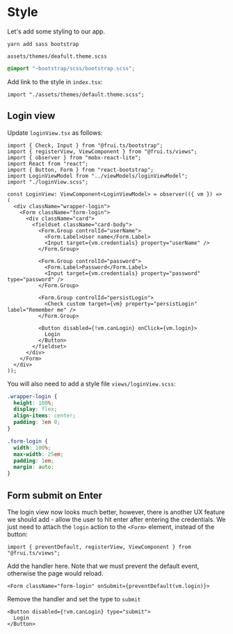 # Style

Let's add some styling to our app.

    yarn add sass bootstrap

`assets/themes/deafult.theme.scss`

```scss
@import "~bootstrap/scss/bootstrap.scss";
```

Add link to the style in `index.tsx`:

```tsx
import "./assets/themes/default.theme.scss";
```

## Login view

Update `loginView.tsx` as follows:

```tsx
import { Check, Input } from "@frui.ts/bootstrap";
import { registerView, ViewComponent } from "@frui.ts/views";
import { observer } from "mobx-react-lite";
import React from "react";
import { Button, Form } from "react-bootstrap";
import LoginViewModel from "../viewModels/loginViewModel";
import "./loginView.scss";

const LoginView: ViewComponent<LoginViewModel> = observer(({ vm }) => (
  <div className="wrapper-login">
    <Form className="form-login">
      <div className="card">
        <fieldset className="card-body">
          <Form.Group controlId="userName">
            <Form.Label>User name</Form.Label>
            <Input target={vm.credentials} property="userName" />
          </Form.Group>

          <Form.Group controlId="password">
            <Form.Label>Password</Form.Label>
            <Input target={vm.credentials} property="password" type="password" />
          </Form.Group>

          <Form.Group controlId="persistLogin">
            <Check custom target={vm} property="persistLogin" label="Remember me" />
          </Form.Group>

          <Button disabled={!vm.canLogin} onClick={vm.login}>
            Login
          </Button>
        </fieldset>
      </div>
    </Form>
  </div>
));
```

You will also need to add a style file `views/loginView.scss`:

```scss
.wrapper-login {
  height: 100%;
  display: flex;
  align-items: center;
  padding: 3em 0;
}

.form-login {
  width: 100%;
  max-width: 25em;
  padding: 1em;
  margin: auto;
}
```

## Form submit on Enter

The login view now looks much better, however, there is another UX feature we should add - allow the user to hit enter after entering the credentials. We just need to attach the `login` action to the `<Form>` element, instead of the button:

```tsx
import { preventDefault, registerView, ViewComponent } from "@frui.ts/views";
```

Add the handler here. Note that we must prevent the default event, otherwise the page would reload.

```tsx
<Form className="form-login" onSubmit={preventDefault(vm.login)}>
```

Remove the handler and set the type to `submit`

```tsx
<Button disabled={!vm.canLogin} type="submit">
  Login
</Button>
```

